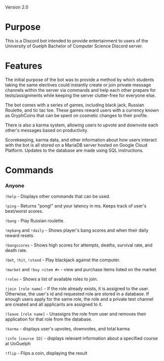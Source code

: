 Version 2.0
# Purpose
This is a Discord bot intended to provide entertainment to users of the
University of Guelph Bachelor of Computer Science Discord server.

# Features
The initial purpose of the bot was to provide a method by which students taking the same
electives could instantly create or join private message channels within the server
via commands and help each other prepare for tests/assignments while keeping the server
clutter-free for everyone else.

The bot comes with a series of games, including black jack,
Russian Roulette, and tic tac toe. These games reward users with a currency
known as GryphCoins that can be spent on cosmetic changes to their profile.

There is also a karma system, allowing users to upvote and downvote each
other's messages based on productivity.

Scorekeeping, karma data, and other information about how users interact with
the bot is all stored on a MariaDB server hosted on Google Cloud Platform.
Updates to the database are made using SQL instructions.

# Commands
### Anyone
`!help` - Displays other commands that can be used.

`!ping` - Returns "pong!" and your latency in ms. Keeps track of user's best/worst scores.

`!bang` - Play Russian roulette.

`!mybang` and `!daily` - Shows player's bang scores and when their daily reward resets.

`!bangscores` - Shows high scores for attempts, deaths, survival rate, and death rate.

`!bet`, `!hit`, `!stand` - Play blackjack against the computer.

`!market` and `!buy <item #>` - view and purchase items listed on the market

`!roles` - Shows a list of available roles to join.

`!join [role name]` - If the role already exists, it is assigned to the user. Otherwise, the user's id and requested role are stored in a database. If enough users apply for the same role, the role and a private text channel are created and all applicants are assigned to it.

`!leave [role name]` - Unassigns the role from user and removes their application for that role from the database.

`!karma` - displays user's upvotes, downvotes, and total karma

`!info [course ID]` - displays relevant information about a specified course at UoGuelph

`!flip` - Flips a coin, displaying the result
